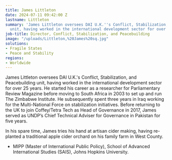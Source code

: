 ```yaml
---
title: James Littleton
date: 2024-07-11 09:42:00 Z
lastname: Littleton
summary: 'James Littleton oversees DAI U.K.''s Conflict, Stabilization, and Peacebuilding
  unit, having worked in the international development sector for over 25 years. '
job-title: Director, Conflict, Stabilization, and Peacebuilding
image: "/uploads/Littleton,%20James%20sq.jpg"
solutions:
- Fragile States
- Peace and Stability
regions:
- Worldwide
---
```


James Littleton oversees DAI U.K.'s Conflict, Stabilization, and Peacebuilding unit, having worked in the international development sector for over 25 years. He started his career as a researcher for Parliamentary Review Magazine before moving to South Africa in 2003 to set up and run The Zimbabwe Institute. He subsequently spent three years in Iraq working for the Multi-National Force on stabilization initiatives. Before returning to the UK to join Coffey/Tetra Tech as Head of Governance in 2017, James served as UNDP’s Chief Technical Adviser for Governance in Pakistan for five years. 

In his spare time, James tries his hand at artisan cider making, having re-planted a traditional apple cider orchard on his family farm in West County.

* MIPP (Master of International Public Policy), School of Advanced International Studies (SAIS), Johns Hopkins University.